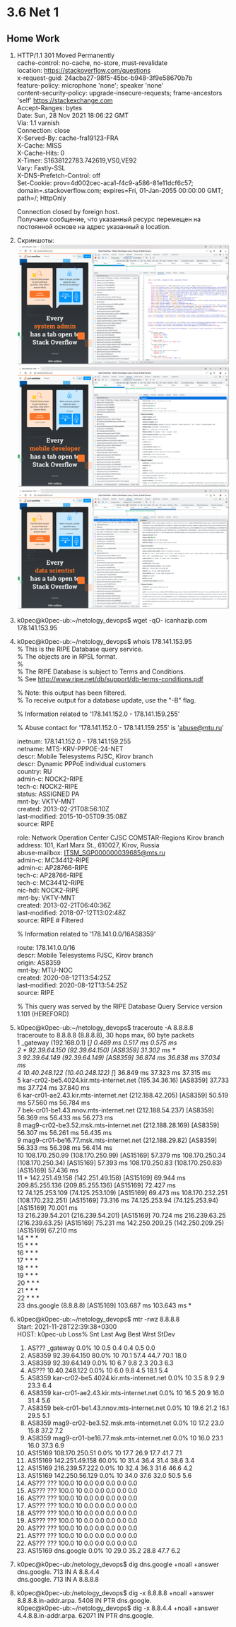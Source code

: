# 3.6 Net 1
## Home Work
1.  HTTP/1.1 301 Moved Permanently  
    cache-control: no-cache, no-store, must-revalidate  
    location: https://stackoverflow.com/questions  
    x-request-guid: 24acba27-98f5-45bc-b948-3f9e58670b7b  
    feature-policy: microphone 'none'; speaker 'none'  
    content-security-policy: upgrade-insecure-requests; frame-ancestors 'self' https://stackexchange.com  
    Accept-Ranges: bytes  
    Date: Sun, 28 Nov 2021 18:06:22 GMT  
    Via: 1.1 varnish  
    Connection: close  
    X-Served-By: cache-fra19123-FRA  
    X-Cache: MISS  
    X-Cache-Hits: 0  
    X-Timer: S1638122783.742619,VS0,VE92  
    Vary: Fastly-SSL  
    X-DNS-Prefetch-Control: off  
    Set-Cookie: prov=4d002cec-aca1-f4c9-a586-81e11dcf6c57; domain=.stackoverflow.com; expires=Fri, 01-Jan-2055 00:00:00 GMT; path=/; HttpOnly  

    Connection closed by foreign host.  
    Получаем сообщение, что указанный ресурс перемещен на постоянной основе на адрес указанный в location.

2.  Скриншоты:      
    ![http](https://github.com/k0pec/netology_devops/blob/main/3.6_Net_1/page6.png)  
    ![timing](https://github.com/k0pec/netology_devops/blob/main/3.6_Net_1/page4.png)  
    ![headers](https://github.com/k0pec/netology_devops/blob/main/3.6_Net_1/page3.png)  

3.  k0pec@k0pec-ub:~/netology_devops$ wget -qO- icanhazip.com  
    178.141.153.95  

4.  k0pec@k0pec-ub:~/netology_devops$ whois 178.141.153.95    
    % This is the RIPE Database query service.  
    % The objects are in RPSL format.  
    %  
    % The RIPE Database is subject to Terms and Conditions.  
    % See http://www.ripe.net/db/support/db-terms-conditions.pdf  
  
    % Note: this output has been filtered.  
    %       To receive output for a database update, use the "-B" flag.  

    % Information related to '178.141.152.0 - 178.141.159.255'  

    % Abuse contact for '178.141.152.0 - 178.141.159.255' is 'abuse@mtu.ru'  

    inetnum:        178.141.152.0 - 178.141.159.255  
    netname:        MTS-KRV-PPPOE-24-NET  
    descr:          Mobile Telesystems PJSC, Kirov branch  
    descr:          Dynamic PPPoE individual customers  
    country:        RU  
    admin-c:        NOCK2-RIPE  
    tech-c:         NOCK2-RIPE  
    status:         ASSIGNED PA  
    mnt-by:         VKTV-MNT  
    created:        2013-02-21T08:56:10Z  
    last-modified:  2015-10-05T09:35:08Z  
    source:         RIPE  
  
    role:           Network Operation Center CJSC COMSTAR-Regions Kirov branch  
    address:        101, Karl Marx St., 610027, Kirov, Russia  
    abuse-mailbox:  ITSM_SGP000000039685@mts.ru  
    admin-c:        MC34412-RIPE  
    admin-c:        AP28766-RIPE  
    tech-c:         AP28766-RIPE  
    tech-c:         MC34412-RIPE  
    nic-hdl:        NOCK2-RIPE  
    mnt-by:         VKTV-MNT  
    created:        2013-02-21T06:40:36Z  
    last-modified:  2018-07-12T13:02:48Z  
    source:         RIPE # Filtered  
  
    % Information related to '178.141.0.0/16AS8359'  
  
    route:          178.141.0.0/16  
    descr:          Mobile Telesystems PJSC, Kirov branch  
    origin:         AS8359  
    mnt-by:         MTU-NOC  
    created:        2020-08-12T13:54:25Z  
    last-modified:  2020-08-12T13:54:25Z  
    source:         RIPE  

    % This query was served by the RIPE Database Query Service version 1.101 (HEREFORD) 

5.  k0pec@k0pec-ub:~/netology_devops$ traceroute -A 8.8.8.8  
    traceroute to 8.8.8.8 (8.8.8.8), 30 hops max, 60 byte packets  
    1  _gateway (192.168.0.1) [*]  0.469 ms  0.517 ms  0.575 ms  
    2  * 92.39.64.150 (92.39.64.150) [AS8359]  31.302 ms *  
    3  92.39.64.149 (92.39.64.149) [AS8359]  36.874 ms  36.838 ms  37.034 ms  
    4  10.40.248.122 (10.40.248.122) [*]  36.849 ms  37.323 ms  37.315 ms  
    5  kar-cr02-be5.4024.kir.mts-internet.net (195.34.36.16) [AS8359]  37.733 ms  37.724 ms  37.840 ms  
    6  kar-cr01-ae2.43.kir.mts-internet.net (212.188.42.205) [AS8359]  50.519 ms  57.560 ms  56.784 ms  
    7  bek-cr01-be1.43.nnov.mts-internet.net (212.188.54.237) [AS8359]  56.369 ms  56.433 ms  56.273 ms  
    8  mag9-cr02-be3.52.msk.mts-internet.net (212.188.28.169) [AS8359]  56.307 ms  56.261 ms  56.435 ms  
    9  mag9-cr01-be16.77.msk.mts-internet.net (212.188.29.82) [AS8359]  56.333 ms  56.398 ms  56.414 ms  
    10  108.170.250.99 (108.170.250.99) [AS15169]  57.379 ms 108.170.250.34 (108.170.250.34) [AS15169]  57.393 ms 108.170.250.83 (108.170.250.83) [AS15169]  57.436 ms  
    11  * 142.251.49.158 (142.251.49.158) [AS15169]  69.944 ms 209.85.255.136 (209.85.255.136) [AS15169]  72.427 ms  
    12  74.125.253.109 (74.125.253.109) [AS15169]  69.473 ms 108.170.232.251 (108.170.232.251) [AS15169]  73.316 ms 74.125.253.94 (74.125.253.94) [AS15169]  70.001 ms  
    13  216.239.54.201 (216.239.54.201) [AS15169]  70.724 ms 216.239.63.25 (216.239.63.25) [AS15169]  75.231 ms 142.250.209.25 (142.250.209.25) [AS15169]  67.210 ms  
    14  * * *  
    15  * * *  
    16  * * *  
    17  * * *  
    18  * * *  
    19  * * *  
    20  * * *  
    21  * * *  
    22  * * *  
    23  dns.google (8.8.8.8) [AS15169]  103.687 ms  103.643 ms *  

6.  k0pec@k0pec-ub:~/netology_devops$ mtr -rwz 8.8.8.8  
    Start: 2021-11-28T22:39:38+0300  
    HOST: k0pec-ub                                        Loss%   Snt   Last   Avg  Best  Wrst StDev  
    1. AS???    _gateway                                 0.0%    10    0.5   0.4   0.4   0.5   0.0  
    2. AS8359   92.39.64.150                            80.0%    10   70.1  57.4  44.7  70.1  18.0  
    3. AS8359   92.39.64.149                             0.0%    10    6.7   9.8   2.3  20.3   6.3  
    4. AS???    10.40.248.122                            0.0%    10    6.0   9.8   4.5  18.1   5.4  
    5. AS8359   kar-cr02-be5.4024.kir.mts-internet.net   0.0%    10    3.5   8.9   2.9  23.3   6.4  
    6. AS8359   kar-cr01-ae2.43.kir.mts-internet.net     0.0%    10   16.5  20.9  16.0  31.4   5.6  
    7. AS8359   bek-cr01-be1.43.nnov.mts-internet.net    0.0%    10   19.6  21.2  16.1  29.5   5.1  
    8. AS8359   mag9-cr02-be3.52.msk.mts-internet.net    0.0%    10   17.2  23.0  15.8  37.2   7.2  
    9. AS8359   mag9-cr01-be16.77.msk.mts-internet.net   0.0%    10   16.0  23.1  16.0  37.3   6.9  
    10. AS15169  108.170.250.51                           0.0%    10   17.7  26.9  17.7  41.7   7.1  
    11. AS15169  142.251.49.158                          60.0%    10   31.4  36.4  31.4  38.6   3.4  
    12. AS15169  216.239.57.222                           0.0%    10   32.4  36.3  31.6  46.6   4.2  
    13. AS15169  142.250.56.129                           0.0%    10   34.0  37.6  32.0  50.5   5.6  
    14. AS???    ???                                     100.0    10    0.0   0.0   0.0   0.0   0.0  
    15. AS???    ???                                     100.0    10    0.0   0.0   0.0   0.0   0.0  
    16. AS???    ???                                     100.0    10    0.0   0.0   0.0   0.0   0.0  
    17. AS???    ???                                     100.0    10    0.0   0.0   0.0   0.0   0.0  
    18. AS???    ???                                     100.0    10    0.0   0.0   0.0   0.0   0.0  
    19. AS???    ???                                     100.0    10    0.0   0.0   0.0   0.0   0.0  
    20. AS???    ???                                     100.0    10    0.0   0.0   0.0   0.0   0.0  
    21. AS???    ???                                     100.0    10    0.0   0.0   0.0   0.0   0.0  
    22. AS???    ???                                     100.0    10    0.0   0.0   0.0   0.0   0.0  
    23. AS15169  dns.google                               0.0%    10   29.0  35.2  28.8  47.7   6.2  

7.  k0pec@k0pec-ub:/netology_devops$ dig dns.google +noall +answer  
    dns.google.		713	IN	A	8.8.4.4  
    dns.google.		713	IN	A	8.8.8.8  

8.  k0pec@k0pec-ub:/netology_devops$ dig -x 8.8.8.8 +noall +answer  
    8.8.8.8.in-addr.arpa.	5408	IN	PTR	dns.google.  
    k0pec@k0pec-ub:~/netology_devops$ dig -x 8.8.4.4 +noall +answer  
    4.4.8.8.in-addr.arpa.	62071	IN	PTR	dns.google.  






 
